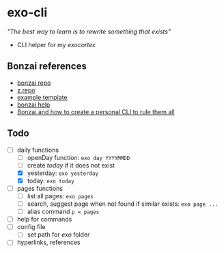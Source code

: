 # exo-cli
_"The best way to learn is to rewrite something that exists"_

- CLI helper for my _exocortex_

## Bonzai references
- [bonzai repo](https://github.com/rwxrob/bonzai)
- [z repo](https://github.com/rwxrob/z)
- [example template](https://github.com/rwxrob/bonzai-example)
- [bonzai help](https://github.com/rwxrob/help)
- [Bonzai and how to create a personal CLI to rule them all](https://dev.to/cherryramatis/bonzai-and-how-to-create-a-personal-cli-to-rule-them-all-1bnl)

## Todo
- [ ] daily functions
    - [ ] openDay function: `exo day YYYYMMDD`
    - [ ] create _today_ if it does not exist
    - [x] yesterday: `exo yesterday`
    - [x] today: `exo today`
- [ ] pages functions
    - [ ] list all pages: `exo pages`
    - [ ] search, suggest page when not found if similar exists: `exo page ...`
    - [ ] alias command `p = pages`
- [ ] help for commands
- [ ] config file
    - [ ] set path for _exo_ folder
- [ ] hyperlinks, references
